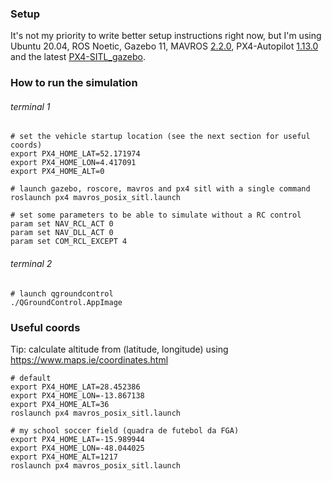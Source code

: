 ### Setup
It's not my priority to write better setup instructions right now, but I'm using Ubuntu 20.04, ROS Noetic, Gazebo 11, MAVROS [2.2.0](https://github.com/mavlink/mavros/tree/2.2.0), PX4-Autopilot [1.13.0](https://github.com/PX4/PX4-Autopilot/tree/v1.13.0) and the latest [PX4-SITL_gazebo](https://github.com/PX4/PX4-SITL_gazebo).


### How to run the simulation

###### terminal 1

```
# set the vehicle startup location (see the next section for useful coords)
export PX4_HOME_LAT=52.171974
export PX4_HOME_LON=4.417091
export PX4_HOME_ALT=0

# launch gazebo, roscore, mavros and px4 sitl with a single command
roslaunch px4 mavros_posix_sitl.launch

# set some parameters to be able to simulate without a RC control
param set NAV_RCL_ACT 0
param set NAV_DLL_ACT 0
param set COM_RCL_EXCEPT 4
```

###### terminal 2

```
# launch qgroundcontrol
./QGroundControl.AppImage
```


### Useful coords
Tip: calculate altitude from (latitude, longitude) using https://www.maps.ie/coordinates.html

```
# default
export PX4_HOME_LAT=28.452386
export PX4_HOME_LON=-13.867138
export PX4_HOME_ALT=36
roslaunch px4 mavros_posix_sitl.launch

# my school soccer field (quadra de futebol da FGA)
export PX4_HOME_LAT=-15.989944
export PX4_HOME_LON=-48.044025
export PX4_HOME_ALT=1217
roslaunch px4 mavros_posix_sitl.launch
```
